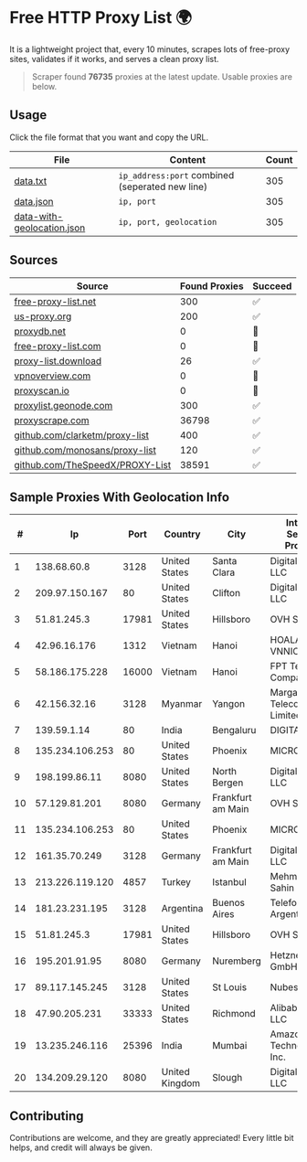 
# Free HTTP Proxy List 🌍

It is a lightweight project that, every 10 minutes, scrapes lots of free-proxy sites, validates if it works, and serves a clean proxy list.


> Scraper found **76735** proxies at the latest update. Usable proxies are below.

## Usage

Click the file format that you want and copy the URL.


|File|Content|Count|
|----|-------|-----|
|[data.txt](https://raw.githubusercontent.com/themiralay/Proxy-List-World/master/data.txt)|`ip_address:port` combined (seperated new line)|305|
|[data.json](https://raw.githubusercontent.com/themiralay/Proxy-List-World/master/data.json)|`ip, port`|305|
|[data-with-geolocation.json](https://raw.githubusercontent.com/themiralay/Proxy-List-World/master/data-with-geolocation.json)|`ip, port, geolocation`|305|

## Sources

|Source|Found Proxies|Succeed|
|------|-------------|-------|
|[free-proxy-list.net](https://free-proxy-list.net)|300|✅|
|[us-proxy.org](https://www.us-proxy.org)|200|✅|
|[proxydb.net](http://proxydb.net)|0|🚫|
|[free-proxy-list.com](https://free-proxy-list.com/?page=&port=&type%5B%5D=http&type%5B%5D=https&up_time=0&search=Search)|0|🚫|
|[proxy-list.download](https://www.proxy-list.download/HTTP)|26|✅|
|[vpnoverview.com](https://vpnoverview.com/privacy/anonymous-browsing/free-proxy-servers)|0|🚫|
|[proxyscan.io](https://www.proxyscan.io)|0|🚫|
|[proxylist.geonode.com](https://proxylist.geonode.com/api/proxy-list?limit=300&page=1&sort_by=lastChecked&sort_type=desc&protocols=http,https)|300|✅|
|[proxyscrape.com](https://api.proxyscrape.com/v2/?request=displayproxies&protocol=http&timeout=10000&country=all&ssl=all&anonymity=all)|36798|✅|
|[github.com/clarketm/proxy-list](https://raw.githubusercontent.com/clarketm/proxy-list/master/proxy-list-raw.txt)|400|✅|
|[github.com/monosans/proxy-list](https://raw.githubusercontent.com/monosans/proxy-list/main/proxies/http.txt)|120|✅|
|[github.com/TheSpeedX/PROXY-List](https://raw.githubusercontent.com/TheSpeedX/PROXY-List/master/http.txt)|38591|✅|


## Sample Proxies With Geolocation Info

|#|Ip|Port|Country|City|Internet Service Provider|
|-|--|----|-------|----|-------------------------|
|1|138.68.60.8|3128|United States|Santa Clara|DigitalOcean, LLC|
|2|209.97.150.167|80|United States|Clifton|DigitalOcean, LLC|
|3|51.81.245.3|17981|United States|Hillsboro|OVH SAS|
|4|42.96.16.176|1312|Vietnam|Hanoi|HOALAC-VNNIC|
|5|58.186.175.228|16000|Vietnam|Hanoi|FPT Telecom Company|
|6|42.156.32.16|3128|Myanmar|Yangon|Marga Global Telecom Limited|
|7|139.59.1.14|80|India|Bengaluru|DIGITALOCEAN|
|8|135.234.106.253|80|United States|Phoenix|MICROSOFT|
|9|198.199.86.11|8080|United States|North Bergen|DigitalOcean, LLC|
|10|57.129.81.201|8080|Germany|Frankfurt am Main|OVH SAS|
|11|135.234.106.253|80|United States|Phoenix|MICROSOFT|
|12|161.35.70.249|3128|Germany|Frankfurt am Main|DigitalOcean, LLC|
|13|213.226.119.120|4857|Turkey|Istanbul|Mehmet Selim Sahin|
|14|181.23.231.195|3128|Argentina|Buenos Aires|Telefonica de Argentina|
|15|51.81.245.3|17981|United States|Hillsboro|OVH SAS|
|16|195.201.91.95|8080|Germany|Nuremberg|Hetzner Online GmbH|
|17|89.117.145.245|3128|United States|St Louis|Nubes, LLC|
|18|47.90.205.231|33333|United States|Richmond|Alibaba.com LLC|
|19|13.235.246.116|25396|India|Mumbai|Amazon Technologies Inc.|
|20|134.209.29.120|8080|United Kingdom|Slough|DigitalOcean, LLC|



## Contributing

Contributions are welcome, and they are greatly appreciated! Every
little bit helps, and credit will always be given.

